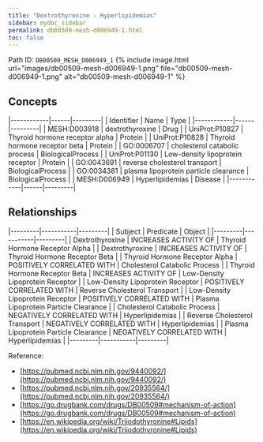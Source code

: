 ```yaml
---
title: "Dextrothyroxine - Hyperlipidemias"
sidebar: mydoc_sidebar
permalink: db00509-mesh-d006949-1.html
toc: false 
---
```



Path ID: `DB00509_MESH_D006949_1`
{% include image.html url="images/db00509-mesh-d006949-1.png" file="db00509-mesh-d006949-1.png" alt="db00509-mesh-d006949-1" %}

## Concepts

|------------|------|---------|
| Identifier | Name | Type    |
|------------|------|---------|
| MESH:D003918 | dextrothyroxine | Drug |
| UniProt:P10827 | Thyroid hormone receptor alpha | Protein |
| UniProt:P10828 | Thyroid hormone receptor beta | Protein |
| GO:0006707 | cholesterol catabolic process | BiologicalProcess |
| UniProt:P01130 | Low-density lipoprotein receptor | Protein |
| GO:0043691 | reverse cholesterol transport | BiologicalProcess |
| GO:0034381 | plasma lipoprotein particle clearance | BiologicalProcess |
| MESH:D006949 | Hyperlipidemias | Disease |
|------------|------|---------|

## Relationships

|---------|-----------|---------|
| Subject | Predicate | Object  |
|---------|-----------|---------|
| Dextrothyroxine | INCREASES ACTIVITY OF | Thyroid Hormone Receptor Alpha |
| Dextrothyroxine | INCREASES ACTIVITY OF | Thyroid Hormone Receptor Beta |
| Thyroid Hormone Receptor Alpha | POSITIVELY CORRELATED WITH | Cholesterol Catabolic Process |
| Thyroid Hormone Receptor Beta | INCREASES ACTIVITY OF | Low-Density Lipoprotein Receptor |
| Low-Density Lipoprotein Receptor | POSITIVELY CORRELATED WITH | Reverse Cholesterol Transport |
| Low-Density Lipoprotein Receptor | POSITIVELY CORRELATED WITH | Plasma Lipoprotein Particle Clearance |
| Cholesterol Catabolic Process | NEGATIVELY CORRELATED WITH | Hyperlipidemias |
| Reverse Cholesterol Transport | NEGATIVELY CORRELATED WITH | Hyperlipidemias |
| Plasma Lipoprotein Particle Clearance | NEGATIVELY CORRELATED WITH | Hyperlipidemias |
|---------|-----------|---------|

Reference: 
  - [https://pubmed.ncbi.nlm.nih.gov/9440092/](https://pubmed.ncbi.nlm.nih.gov/9440092/)
  - [https://pubmed.ncbi.nlm.nih.gov/20935564/](https://pubmed.ncbi.nlm.nih.gov/20935564/)
  - [https://go.drugbank.com/drugs/DB00509#mechanism-of-action](https://go.drugbank.com/drugs/DB00509#mechanism-of-action)
  - [https://en.wikipedia.org/wiki/Triiodothyronine#Lipids](https://en.wikipedia.org/wiki/Triiodothyronine#Lipids)
